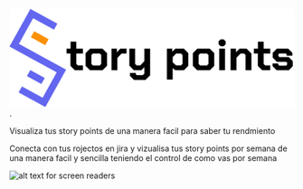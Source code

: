 ![alt text for screen readers](./assets/img/logo-full.png "Text to show on mouseover").

Visualiza tus story points de una manera facil para saber tu rendmiento

Conecta con tus rojectos en jira y vizualisa tus story points por semana de una manera facil y sencilla teniendo el control de como vas por semana

![alt text for screen readers](./assets/img/demo.gif "Text to show on mouseover")

